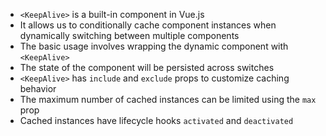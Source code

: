 - `<KeepAlive>` is a built-in component in Vue.js
- It allows us to conditionally cache component instances when dynamically switching between multiple components
- The basic usage involves wrapping the dynamic component with `<KeepAlive>`
- The state of the component will be persisted across switches
- `<KeepAlive>` has `include` and `exclude` props to customize caching behavior
- The maximum number of cached instances can be limited using the `max` prop
- Cached instances have lifecycle hooks `activated` and `deactivated`